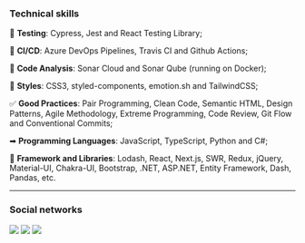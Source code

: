 <!-- ### About me
<br />
 -->
### Technical skills

🧪 **Testing**: Cypress, Jest and React Testing Library;

🚀 **CI/CD**: Azure DevOps Pipelines, Travis CI and Github Actions;

💯 **Code Analysis**: Sonar Cloud and Sonar Qube (running on Docker);

💅 **Styles**: CSS3, styled-components, emotion.sh and TailwindCSS;

✅ **Good Practices**: Pair Programming, Clean Code, Semantic HTML, Design Patterns, Agile Methodology, Extreme Programming, Code Review, Git Flow and Conventional Commits;

➡ **Programming Languages**: JavaScript, TypeScript, Python and C#;

🔷 **Framework and Libraries**: Lodash, React, Next.js, SWR, Redux, jQuery, Material-UI, Chakra-UI, Bootstrap, .NET, ASP.NET, Entity Framework, Dash, Pandas, etc.

---

### Social networks

<a href="https://www.linkedin.com/in/danilo-de-oliveira-28a024b2"><img src="https://img.shields.io/badge/LinkedIn-0077B5?style=for-the-badge&logo=linkedin&logoColor=white" /></a> <a href="https://t.me/danilodeoliveira"><img src="https://img.shields.io/badge/Telegram-2CA5E0?style=for-the-badge&logo=telegram&logoColor=white" /></a> <a href="mailto:danilodeoliveira94@gmail.com"><img src="https://img.shields.io/badge/Gmail-D14836?style=for-the-badge&logo=gmail&logoColor=white" /></a>
